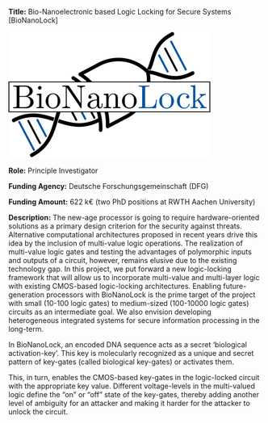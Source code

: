 **Title:** Bio-Nanoelectronic based Logic Locking for Secure Systems [BioNanoLock]

![BioNanoLock](assets/css/BioNanoLock-Logo.png)

**Role:** Principle Investigator

**Funding Agency:** Deutsche Forschungsgemeinschaft (DFG) 

**Funding Amount:** 622 k€ (two PhD positions at RWTH Aachen University)

**Description:** The new-age processor is going to require hardware-oriented solutions as a primary design criterion for the security against threats. Alternative computational architectures proposed in recent years drive this idea by the inclusion of multi-value logic operations. The realization of multi-value logic gates and testing the advantages of polymorphic inputs and outputs of a circuit, however, remains elusive due to the existing technology gap. In this project, we put forward a new logic-locking framework that will allow us to incorporate multi-value and multi-layer logic with existing CMOS-based logic-locking architectures. Enabling future-generation processors with BioNanoLock is the prime target of the project with small (10-100 logic gates) to medium-sized (100-10000 logic gates) circuits as an intermediate goal. We also envision developing heterogeneous integrated systems for secure information processing in the long-term.

In BioNanoLock, an encoded DNA sequence acts as a secret ‘biological activation-key’. This key is molecularly recognized as a unique and secret pattern of key-gates (called biological key-gates) or activates them.

This, in turn, enables the CMOS-based key-gates in the logic-locked circuit with the appropriate key value. Different voltage-levels in the multi-valued logic define the “on” or “off” state of the key-gates, thereby adding another level of ambiguity for an attacker and making it harder for the attacker to unlock the circuit.


